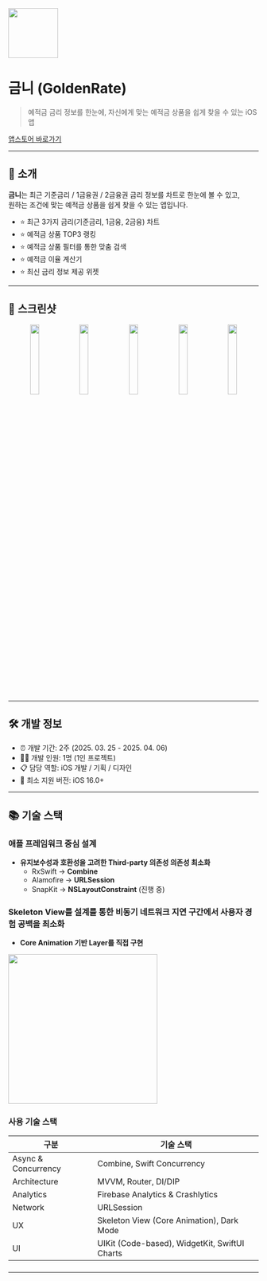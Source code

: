 <img width="100" height="100" src="https://github.com/user-attachments/assets/38be4c38-17b5-4d82-8211-34e4d9f99de5">

# 금니 (GoldenRate)
> 예적금 금리 정보를 한눈에, 자신에게 맞는 예적금 상품을 쉽게 찾을 수 있는 iOS 앱

[앱스토어 바로가기](https://apps.apple.com/kr/app/%EA%B8%88%EB%8B%88-%EC%98%88%EC%A0%81%EA%B8%88-%EA%B8%88%EB%A6%AC-%EA%B8%88%EB%8B%88%EA%B0%80-%EC%95%8C%EB%A0%A4%EB%93%9C%EB%A6%B4%EA%B2%8C%EC%9A%94/id6744287220)

---

## 📱 소개
**금니**는 최근 기준금리 / 1금융권 / 2금융권 금리 정보를 차트로 한눈에 볼 수 있고,  
원하는 조건에 맞는 예적금 상품을 쉽게 찾을 수 있는 앱입니다.

- ⭐️ 최근 3가지 금리(기준금리, 1금융, 2금융) 차트
- ⭐️ 예적금 상품 TOP3 랭킹
- ⭐️ 예적금 상품 필터를 통한 맞춤 검색
- ⭐️ 예적금 이율 계산기
- ⭐️ 최신 금리 정보 제공 위젯

---

## 📸 스크린샷
<div align="center">
  <img src="https://github.com/user-attachments/assets/69c6f17f-0b95-4232-b7be-187ac631b6cb" width="19%">
  <img src="https://github.com/user-attachments/assets/12b2c6d2-f668-4718-acf1-08109ca6168b" width="19%">
  <img src="https://github.com/user-attachments/assets/e84b75ba-f9b8-486f-b2c5-86d046793287" width="19%">
  <img src="https://github.com/user-attachments/assets/e67c47dd-bf4c-46a9-8a27-a73b193ec90f" width="19%">
  <img src="https://github.com/user-attachments/assets/67bb43a4-9ba2-4033-b372-466e98542756" width="19%">
</div>

---

## 🛠 개발 정보
- ⏰ 개발 기간: 2주 (2025. 03. 25 - 2025. 04. 06)
- 👨‍💻 개발 인원: 1명 (1인 프로젝트)
- 📋 담당 역할: iOS 개발 / 기획 / 디자인 
- 📱 최소 지원 버전: iOS 16.0+

---

## 📚 기술 스택
### 애플 프레임워크 중심 설계
- **유지보수성과 호환성을 고려한 Third-party 의존성 의존성 최소화**
  - RxSwift -> **Combine**
  - Alamofire -> **URLSession**
  - SnapKit -> **NSLayoutConstraint** (진행 중)
### **Skeleton View를 설계를 통한 비동기 네트워크 지연 구간에서 사용자 경험 공백을 최소화**
  - **Core Animation 기반 Layer를 직접 구현**
<img src="https://github.com/user-attachments/assets/2ae0d091-948d-4560-98d0-9d3b463b0768" width="300">

### **사용 기술 스택**
| 구분               | 기술 스택                                      |
|--------------------|-----------------------------------------------|
| Async & Concurrency| Combine, Swift Concurrency                    |
| Architecture       | MVVM, Router, DI/DIP                          |
| Analytics          | Firebase Analytics & Crashlytics              |
| Network            | URLSession                                    |
| UX                 | Skeleton View (Core Animation), Dark Mode     |
| UI                 | UIKit (Code-based), WidgetKit, SwiftUI Charts |
### 

---
